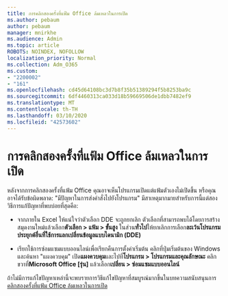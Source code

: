 ```yaml
---
title: การคลิกสองครั้งที่แฟ้ม Office ล้มเหลวในการเปิด
ms.author: pebaum
author: pebaum
manager: mnirkhe
ms.audience: Admin
ms.topic: article
ROBOTS: NOINDEX, NOFOLLOW
localization_priority: Normal
ms.collection: Adm_O365
ms.custom:
- "2200002"
- "161"
ms.openlocfilehash: cd45d64108bc3d7b8f35b51389294f5b8253ba9c
ms.sourcegitcommit: 6df4460313ca033d18b59669506de1dbb7482ef9
ms.translationtype: MT
ms.contentlocale: th-TH
ms.lasthandoff: 03/10/2020
ms.locfileid: "42573602"
---
```

# <a name="double-clicking-an-office-file-fails-to-open-it"></a>การคลิกสองครั้งที่แฟ้ม Office ล้มเหลวในการเปิด

หลังจากการคลิกสองครั้งที่แฟ้ม Office คุณอาจเห็นโปรแกรมเปิดแต่แฟ้มตัวเองไม่เปิดขึ้น หรือคุณอาจได้รับข้อผิดพลาด: "มีปัญหาในการส่งคำสั่งไปยังโปรแกรม" มีสาเหตุมากมายสำหรับการนี้แต่สองวิธีการแก้ปัญหาที่พบบ่อยที่สุดคือ:

- จากภายใน Excel ให้แน่ใจว่าตัวเลือก DDE จะถูกยกเลิก ตัวเลือกที่สามารถพบได้โดยการสร้างสมุดงานใหม่แล้วเลือก**ตัวเลือก > แฟ้ม > ขั้นสูง** ในส่วน**ทั่วไป**ให้ยกเลิกการเลือก**ละเว้นโปรแกรมประยุกต์อื่นที่ใช้การแลกเปลี่ยนข้อมูลแบบไดนามิก (DDE)**

- เรียกใช้การซ่อมแซมแบบออนไลน์เพื่อเรียกคืนการตั้งค่าเริ่มต้น คลิกที่ปุ่มเริ่มต้นของ Windows และค้นหา "แผงควบคุม" เปิด**แผงควบคุม**และไปที่**โปรแกรม > โปรแกรมและคุณลักษณะ** คลิกขวาที่**Microsoft Office [รุ่น]** แล้วเลือก**เปลี่ยน > ซ่อมแซมแบบออนไลน์**

ถ้าไม่มีการแก้ไขปัญหาเหล่านี้จะพบรายการวิธีแก้ไขปัญหาที่สมบูรณ์มากขึ้นในบทความสนับสนุนการ[คลิกสองครั้งที่แฟ้ม Office ล้มเหลวในการเปิด](https://support.office.com/article/Double-clicking-an-Office-file-fails-to-open-it-1e9c0ad9-34c8-4440-a42e-d30186b29ed6)
